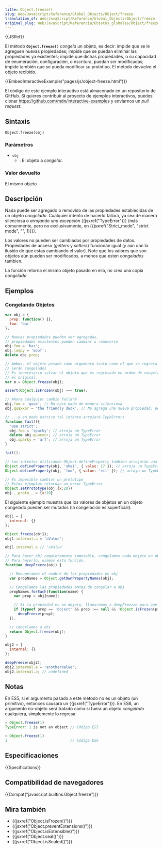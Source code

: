 ```yaml
---
title: Object.freeze()
slug: Web/JavaScript/Reference/Global_Objects/Object/freeze
translation_of: Web/JavaScript/Reference/Global_Objects/Object/freeze
original_slug: Web/JavaScript/Referencia/Objetos_globales/Object/freeze
---
```


{{JSRef}}

El método **`Object.freeze()`** _congela_ un objeto, es decir: impide que se le agreguen nuevas propiedades; impide que se puedan eliminar las propiedades ya existentes; impide que dichas propiedades, o su capacidad de enumeración, configuración, o escritura, puedan ser modificadas; impide también que se pueda modificar su prototipo. El método devuelve el objeto recibido.

{{EmbedInteractiveExample("pages/js/object-freeze.html")}}

El código de este ejemplo interactivo está almacenado en un repositorio de GitHub. Si quieres contribuir al proyecto de ejemplos interactivos, puedes clonar <https://github.com/mdn/interactive-examples> y enviarnos un _pull request_.

## Sintaxis

```
Object.freeze(obj)
```

### Parámetros

- `obj`
  - : El objeto a _congelar_.

### Valor devuelto

El mismo objeto

## Descripción

Nada puede ser agregado o removido de las propiedades establecidas de un objeto _congelado_. Cualquier intento de hacerlo fallará, ya sea de manera silenciosa o _arrojando una excepción_ {{jsxref("TypeError")}} (más comunmente, pero no exclusivamente, en {{jsxref("Strict_mode", "strict mode", "", 1)}}).

Los valores no pueden ser cambiados por propiedades de datos. Propiedades de acceso (_getters_ y _setters_) funcionan igual (y aún dan la ilusión de que estas cambiando el valor). Note que los valores que son objetos aún pueden ser modificados, a menos que esten _congelados_ tambien.

La función retorna el mismo objeto pasado en ella, no crea una copia _congelada_

## Ejemplos

### Congelando Objetos

```js
var obj = {
  prop: function() {},
  foo: 'bar'
};

// Nuevas propiedades pueden ser agregadas,
// propiedades existentes pueden cambiar o removerse
obj.foo = 'baz';
obj.lumpy = 'woof';
delete obj.prop;

// Ambos, el objeto pasado como argumento tanto como el que se regresa
// serán congelados
// Es innecesario salvar el objeto que es regresado en orden de congelar
// el original.
var o = Object.freeze(obj);

assert(Object.isFrozen(obj) === true);

// Ahora cualquier cambio fallará
obj.foo = 'quux'; // No hace nada de manera silenciosa
obj.quaxxor = 'the friendly duck'; // No agrega una nueva propiedad, de manera silenciosa

// ...y en modo estrico tal intento arrojará TypeErrors
function fail(){
  'use strict';
  obj.foo = 'sparky'; // arroja un TypeError
  delete obj.quaxxor; // arroja un TypeError
  obj.sparky = 'arf'; // arroja un TypeError
}

fail();

// Los intentos utilizando Object.defineProperty tambien arrojarán una excepción...
Object.defineProperty(obj, 'ohai', { value: 17 }); // arroja un TypeError
Object.defineProperty(obj, 'foo', { value: 'eit' }); // arroja un TypeError

// Es imposible cambiar un prototipo
// Estos ejemplos retornan un error TypeError
Object.setPrototype(obj,{x:20})
obj.__proto__ = {x:20}
```

El siguiente ejemplo muestra que los valores de objetos en un objeto congelado pueden ser mutados (la congelación es superficial).

```js
obj1 = {
  internal: {}
};

Object.freeze(obj1);
obj1.internal.a = 'aValue';

obj1.internal.a // 'aValue'

// Para hacer obj completamente inmutable, congelamos cada objeto en obj.
// Para hacerlo, usamos esta función.
function deepFreeze(obj) {

  // Recuperamos el nombre de las propiedades en obj
  var propNames = Object.getOwnPropertyNames(obj);

  // Congelamos las propiedades antes de congelar a obj
  propNames.forEach(function(name) {
    var prop = obj[name];

    // Si la propiedad es un objeto, llamaremos a deepFreezze para que congele las propiedades de ese objeto
    if (typeof prop == 'object' && prop !== null && !Object.isFrozen(prop))
      deepFreeze(prop);
  });

  // congelamos a obj
  return Object.freeze(obj);
}

obj2 = {
  internal: {}
};

deepFreeze(obj2);
obj2.internal.a = 'anotherValue';
obj2.internal.a; // undefined
```

## Notas

En ES5, si el argumento pasado a este método no es un objeto (un primitivo), entonces causará un {{jsxref("TypeError")}}. En ES6, un argumento no-objeto será tratado como si fuera un objeto _congelado_ cualquiera, simplemente lo regresa.

```js
> Object.freeze(1)
TypeError: 1 is not an object // Código ES5

> Object.freeze(1)
1                             // Código ES6
```

## Especificaciones

{{Specifications}}

## Compatibilidad de navegadores

{{Compat("javascript.builtins.Object.freeze")}}

## Mira también

- {{jsxref("Object.isFrozen()")}}
- {{jsxref("Object.preventExtensions()")}}
- {{jsxref("Object.isExtensible()")}}
- {{jsxref("Object.seal()")}}
- {{jsxref("Object.isSealed()")}}
